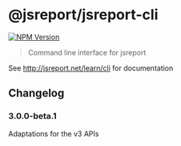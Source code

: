 # @jsreport/jsreport-cli

[![NPM Version](http://img.shields.io/npm/v/@jsreport/jsreport-cli.svg?style=flat-square)](https://npmjs.com/package/@jsreport/jsreport-cli)

> Command line interface for jsreport

See http://jsreport.net/learn/cli for documentation

## Changelog

### 3.0.0-beta.1

Adaptations for the v3 APIs